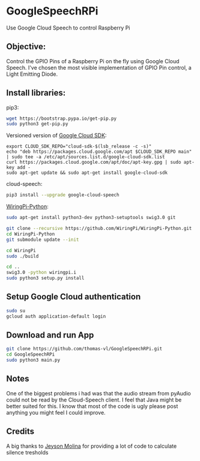 # GoogleSpeechRPi
Use Google Cloud Speech to control Raspberry Pi 

## Objective: 
Control the GPIO Pins of a Raspberry Pi on the fly using Google Cloud Speech.
I've chosen the most visible implementation of GPIO Pin control, a Light Emitting Diode.

## Install libraries:
pip3:
```bash
wget https://bootstrap.pypa.io/get-pip.py
sudo python3 get-pip.py
```

Versioned version of [Google Cloud SDK](https://cloud.google.com/sdk/downloads#linux):
```
export CLOUD_SDK_REPO="cloud-sdk-$(lsb_release -c -s)"
echo "deb https://packages.cloud.google.com/apt $CLOUD_SDK_REPO main" | sudo tee -a /etc/apt/sources.list.d/google-cloud-sdk.list
curl https://packages.cloud.google.com/apt/doc/apt-key.gpg | sudo apt-key add -
sudo apt-get update && sudo apt-get install google-cloud-sdk
```

cloud-speech:
```bash
pip3 install --upgrade google-cloud-speech
```

[WiringPi-Python](https://github.com/WiringPi/WiringPi-Python):
```bash
sudo apt-get install python3-dev python3-setuptools swig3.0 git

git clone --recursive https://github.com/WiringPi/WiringPi-Python.git
cd WiringPi-Python
git submodule update --init

cd WiringPi
sudo ./build

cd ..
swig3.0 -python wiringpi.i
sudo python3 setup.py install
```



## Setup Google Cloud authentication
```bash
sudo su
gcloud auth application-default login
```

## Download and run App
```bash
git clone https://github.com/thomas-vl/GoogleSpeechRPi.git
cd GoogleSpeechRPi
sudo python3 main.py
```

## Notes
One of the biggest problems i had was that the audio stream from pyAudio could not be read by the Cloud-Speech client. I feel that Java might be better suited for this.
I know that most of the code is ugly please post anything you might feel I could improve.

## Credits
A big thanks to [Jeyson Molina](https://github.com/jeysonmc) for providing a lot of code to calculate silence tresholds 



